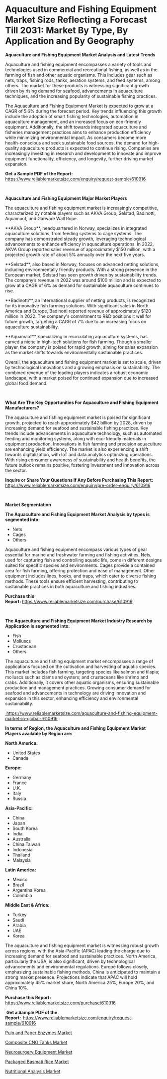 <p><h1>Aquaculture and Fishing Equipment Market Size Reflecting a Forecast Till 2031: Market By Type, By Application and By Geography</h1></p><p><strong>Aquaculture and Fishing Equipment Market Analysis and Latest Trends</strong></p>
<p><p>Aquaculture and fishing equipment encompasses a variety of tools and technologies used in commercial and recreational fishing, as well as in the farming of fish and other aquatic organisms. This includes gear such as nets, traps, fishing rods, tanks, aeration systems, and feed systems, among others. The market for these products is witnessing significant growth driven by rising demand for seafood, advancements in aquaculture techniques, and the increasing popularity of sustainable fishing practices.</p><p>The Aquaculture and Fishing Equipment Market is expected to grow at a CAGR of 5.6% during the forecast period. Key trends influencing this growth include the adoption of smart fishing technologies, automation in aquaculture management, and an increased focus on eco-friendly equipment. Additionally, the shift towards integrated aquaculture and fisheries management practices aims to enhance production efficiency while minimizing environmental impact. As consumers become more health-conscious and seek sustainable food sources, the demand for high-quality aquaculture products is expected to continue rising. Companies are increasingly investing in research and development to innovate and improve equipment functionality, efficiency, and longevity, further driving market expansion.</p></p>
<p><strong>Get a Sample PDF of the Report:&nbsp;</strong> <a href="https://www.reliablemarketsize.com/enquiry/request-sample/610916?utm_campaign=1131&utm_medium=2&utm_source=Github&utm_content=ia&utm_term=18112024&utm_id=aquaculture-and-fishing-equipment">https://www.reliablemarketsize.com/enquiry/request-sample/610916</a></p>
<p>&nbsp;</p>
<p><strong>Aquaculture and Fishing Equipment Major Market Players</strong></p>
<p><p>The aquaculture and fishing equipment market is increasingly competitive, characterized by notable players such as AKVA Group, Selstad, Badinotti, Aquamaof, and Garware Wall Rope. </p><p>**AKVA Group**, headquartered in Norway, specializes in integrated aquaculture solutions, from feeding systems to cage systems. The company has demonstrated steady growth, leveraging technological advancements to enhance efficiency in aquaculture operations. In 2022, AKVA Group reported sales revenue of approximately $150 million, with a projected growth rate of about 5% annually over the next five years.</p><p>**Selstad**, also based in Norway, focuses on advanced netting solutions, including environmentally friendly products. With a strong presence in the European market, Selstad has seen growth driven by sustainability trends. The company’s revenue in 2022 was around $100 million and is expected to grow at a CAGR of 6% as demand for sustainable aquaculture continues to rise.</p><p>**Badinotti**, an international supplier of netting products, is recognized for its innovative fish farming solutions. With significant sales in North America and Europe, Badinotti reported revenue of approximately $120 million in 2022. The company's commitment to R&D positions it well for future growth, targeting a CAGR of 7% due to an increasing focus on aquaculture sustainability.</p><p>**Aquamaof**, specializing in recirculating aquaculture systems, has carved a niche in high-tech solutions for fish farming. Though a smaller player, the company is poised for rapid growth, aiming for sales expansion as the market shifts towards environmentally sustainable practices.</p><p>Overall, the aquaculture and fishing equipment market is set to scale, driven by technological innovations and a growing emphasis on sustainability. The combined revenue of the leading players indicates a robust economic landscape, with a market poised for continued expansion due to increased global food demand.</p></p>
<p>&nbsp;</p>
<p><strong>What Are The Key Opportunities For Aquaculture and Fishing Equipment Manufacturers?</strong></p>
<p><p>The aquaculture and fishing equipment market is poised for significant growth, projected to reach approximately $42 billion by 2028, driven by increasing demand for seafood and sustainable fishing practices. Key trends include advancements in aquaculture technology, such as automated feeding and monitoring systems, along with eco-friendly materials in equipment production. Innovations in fish farming and precision aquaculture are enhancing yield efficiency. The market is also experiencing a shift towards digitalization, with IoT and data analytics optimizing operations. With rising consumer awareness of sustainability and health benefits, the future outlook remains positive, fostering investment and innovation across the sector.</p></p>
<p><strong>Inquire or Share Your Questions If Any Before Purchasing This Report:</strong> <a href="https://www.reliablemarketsize.com/enquiry/pre-order-enquiry/610916?utm_campaign=1131&utm_medium=2&utm_source=Github&utm_content=ia&utm_term=18112024&utm_id=aquaculture-and-fishing-equipment">https://www.reliablemarketsize.com/enquiry/pre-order-enquiry/610916</a></p>
<p>&nbsp;</p>
<p><strong>Market Segmentation</strong></p>
<p><strong>The Aquaculture and Fishing Equipment Market Analysis by types is segmented into:</strong></p>
<p><ul><li>Nets</li><li>Cages</li><li>Others</li></ul></p>
<p><p>Aquaculture and fishing equipment encompass various types of gear essential for marine and freshwater farming and fishing activities. Nets, used for capturing fish and controlling aquatic life, come in different designs suited for specific species and environments. Cages provide a contained area for fish farming, offering protection and ease of management. Other equipment includes lines, hooks, and traps, which cater to diverse fishing methods. These tools ensure efficient harvesting, contributing to sustainable practices in both aquaculture and fishing industries.</p></p>
<p><strong>Purchase this Report:&nbsp;</strong><a href="https://www.reliablemarketsize.com/purchase/610916?utm_campaign=1131&utm_medium=2&utm_source=Github&utm_content=ia&utm_term=18112024&utm_id=aquaculture-and-fishing-equipment">https://www.reliablemarketsize.com/purchase/610916</a></p>
<p>&nbsp;</p>
<p><strong>The Aquaculture and Fishing Equipment Market Industry Research by Application is segmented into:</strong></p>
<p><ul><li>Fish</li><li>Molluscs</li><li>Crustacean</li><li>Others</li></ul></p>
<p><p>The aquaculture and fishing equipment market encompasses a range of applications focused on the cultivation and harvesting of aquatic species. This market includes fish farming, targeting species like salmon and tilapia; molluscs such as clams and oysters; and crustaceans like shrimp and crabs. Additionally, it covers other aquatic organisms, ensuring sustainable production and management practices. Growing consumer demand for seafood and advancements in technology are driving innovation and expansion in this sector, enhancing efficiency and environmental sustainability.</p></p>
<p><a href="https://www.reliablemarketsize.com/aquaculture-and-fishing-equipment-market-in-global-r610916?utm_campaign=1131&utm_medium=2&utm_source=Github&utm_content=ia&utm_term=18112024&utm_id=aquaculture-and-fishing-equipment">&nbsp;https://www.reliablemarketsize.com/aquaculture-and-fishing-equipment-market-in-global-r610916</a></p>
<p><strong>In terms of Region, the Aquaculture and Fishing Equipment Market Players available by Region are:</strong></p>
<p>
    <p> <strong> North America: </strong>
        <ul>
            <li>United States</li>
            <li>Canada</li>
        </ul>
        </p> 
    <p> <strong> Europe: </strong>
        <ul>
            <li>Germany</li>
            <li>France</li>
            <li>U.K.</li>
            <li>Italy</li>
            <li>Russia</li>
        </ul>
        </p> 
    <p> <strong> Asia-Pacific: </strong>
        <ul>
            <li>China</li>
            <li>Japan</li>
            <li>South Korea</li>
            <li>India</li>
            <li>Australia</li>
            <li>China Taiwan</li>
            <li>Indonesia</li>
            <li>Thailand</li>
            <li>Malaysia</li>
        </ul>
        </p> 
    <p> <strong> Latin America: </strong>
        <ul>
            <li>Mexico</li>
            <li>Brazil</li>
            <li>Argentina Korea</li>
            <li>Colombia</li>
        </ul>
        </p> 
    <p> <strong> Middle East & Africa: </strong>
        <ul>
            <li>Turkey</li>
            <li>Saudi</li>
            <li>Arabia</li>
            <li>UAE</li>
            <li>Korea</li>
        </ul>
    </p>
    </p>
<p><p>The aquaculture and fishing equipment market is witnessing robust growth across regions, with the Asia-Pacific (APAC) leading the charge due to increasing demand for seafood and sustainable practices. North America, particularly the USA, is also significant, driven by technological advancements and environmental regulations. Europe follows closely, emphasizing sustainable fishing methods. China is anticipated to maintain a strong market presence. Projections indicate that APAC will hold approximately 45% market share, North America 25%, Europe 20%, and China 10%.</p></p>
<p><strong>Purchase this Report: </strong><a href="https://www.reliablemarketsize.com/purchase/610916?utm_campaign=1131&utm_medium=2&utm_source=Github&utm_content=ia&utm_term=18112024&utm_id=aquaculture-and-fishing-equipment">https://www.reliablemarketsize.com/purchase/610916</a></p>
<p>&nbsp;<strong>Get a Sample PDF of the Report:&nbsp;&nbsp;</strong><a href="https://www.reliablemarketsize.com/enquiry/request-sample/610916?utm_campaign=1131&utm_medium=2&utm_source=Github&utm_content=ia&utm_term=18112024&utm_id=aquaculture-and-fishing-equipment">https://www.reliablemarketsize.com/enquiry/request-sample/610916</a></p>
<p><strong></strong></p>
<p><p><a href="https://issuu.com/reportprime-2/docs/pulp-and-paper-enzymes-market-size-_52831c3dc8ce54?utm_campaign=1131&utm_medium=2&utm_source=Github&utm_content=ia&utm_term=18112024&utm_id=aquaculture-and-fishing-equipment">Pulp and Paper Enzymes Market</a></p><p><a href="https://www.linkedin.com/pulse/composite-cng-tanks-market-share-analysis-growth-trends-gviye?utm_campaign=1131&utm_medium=2&utm_source=Github&utm_content=ia&utm_term=18112024&utm_id=aquaculture-and-fishing-equipment">Composite CNG Tanks Market</a></p><p><a href="https://issuu.com/reportprime-2/docs/neurosurgery-equipment-market-size-_f137e0725d1b9a?utm_campaign=1131&utm_medium=2&utm_source=Github&utm_content=ia&utm_term=18112024&utm_id=aquaculture-and-fishing-equipment">Neurosurgery Equipment Market</a></p><p><a href="https://www.linkedin.com/pulse/packaged-basmati-rice-spectrum-usage-patterns-sector-evolution-deeqf?utm_campaign=1131&utm_medium=2&utm_source=Github&utm_content=ia&utm_term=18112024&utm_id=aquaculture-and-fishing-equipment">Packaged Basmati Rice Market</a></p><p><a href="https://www.linkedin.com/pulse/global-nutritional-analysis-145-cagr-forecast-2024-2031-proposis-egmxf?utm_campaign=1131&utm_medium=2&utm_source=Github&utm_content=ia&utm_term=18112024&utm_id=aquaculture-and-fishing-equipment">Nutritional Analysis Market</a></p></p>